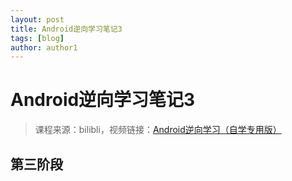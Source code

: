 ```yaml
---
layout: post
title: Android逆向学习笔记3
tags: [blog]
author: author1
---
```




# Android逆向学习笔记3

> 课程来源：bilibli，视频链接：[Android逆向学习（自学专用版）](https://www.bilibili.com/video/BV19G4y1v7EG/?spm_id_from=333.337.search-card.all.click&vd_source=1685dbb19ce1624124f7b004f1afa849)



## 第三阶段
